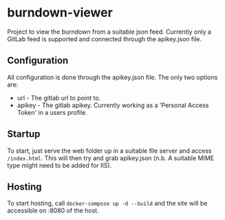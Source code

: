 # burndown-viewer
Project to view the burndown from a suitable json feed. Currently only a GitLab feed is supported and connected through the apikey.json file. 

## Configuration
All configuration is done through the apikey.json file. The only two options are:

 * url - The gitlab url to point to.
 * apikey - The gitlab apikey. Currently working as a 'Personal Access Token' in a users profile.

 ## Startup
 To start, just serve the web folder up in a suitable file server and access `/index.html`. This will then try and grab apikey.json (n.b. A suitable MIME type might need to be added for IIS).

 ## Hosting
 To start hosting, call `docker-compose up -d --build` and the site will be accessible on :8080 of the host.
